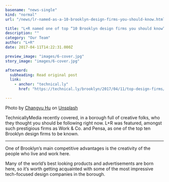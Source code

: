 ```yaml
---
basename: "news-single"
kind: "normal"
url: "/news/lr-named-as-a-10-brooklyn-design-firms-you-should-know.html"

title: "L+R named one of top “10 Brooklyn design firms you should know”"
description: ""
category: "Our Team"
author: "L+R"
date: 2017-04-11T14:22:31.000Z

preview_image: "images/6-cover.jpg"
story_image: "images/6-cover.jpg"

afterword:
  subheading: Read original post
  link:
    - anchor: "technical.ly"
      href: "https://technical.ly/brooklyn/2017/04/11/top-design-firms/"

---
```


Photo by [Changyu Hu](https://unsplash.com/photos/3mG7jRa4NnE?utm_source=unsplash&utm_medium=referral&utm_content=creditCopyText) on [Unsplash](https://unsplash.com/?utm_source=unsplash&utm_medium=referral&utm_content=creditCopyText)

TechnicallyMedia recently covered, in a borough full of creative folks, who they thought you should be following right now. L+R was featured, amongst such prestigious firms as Work & Co. and Pensa, as one of the top ten Brooklyn design firms to be known.

___

One of Brooklyn’s main competitive advantages is the creativity of the people who live and work here.

Many of the world’s best looking products and advertisements are born here, so it’s worth getting acquainted with some of the most impressive tech-focused design companies in the borough.
